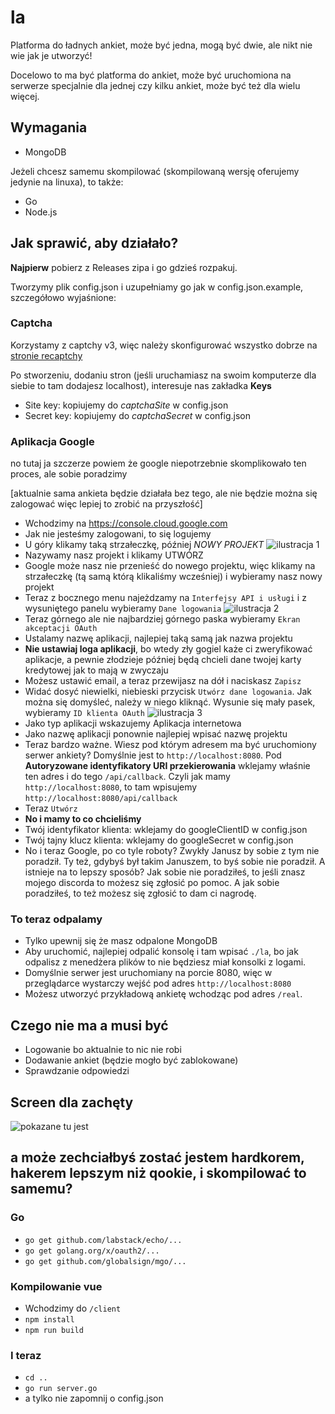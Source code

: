 # la

Platforma do ładnych ankiet, może być jedna, mogą być dwie, ale nikt nie wie jak je utworzyć!

Docelowo to ma być platforma do ankiet, może być uruchomiona na serwerze specjalnie dla jednej czy kilku ankiet, może być też dla wielu więcej.

## Wymagania
* MongoDB

Jeżeli chcesz samemu skompilować (skompilowaną wersję oferujemy jedynie na linuxa), to także:
* Go
* Node.js

## Jak sprawić, aby działało?
**Najpierw** pobierz z Releases zipa i go gdzieś rozpakuj.

Tworzymy plik config.json i uzupełniamy go jak w config.json.example, szczegółowo wyjaśnione:
### Captcha
Korzystamy z captchy v3, więc należy skonfigurować wszystko dobrze na [stronie recaptchy](https://www.google.com/recaptcha/admin)

Po stworzeniu, dodaniu stron (jeśli uruchamiasz na swoim komputerze dla siebie to tam dodajesz localhost), interesuje nas zakładka **Keys**

* Site key: kopiujemy do *captchaSite* w config.json
* Secret key: kopiujemy do *captchaSecret* w config.json
### Aplikacja Google
no tutaj ja szczerze powiem że google niepotrzebnie skomplikowało ten proces, ale sobie poradzimy

[aktualnie sama ankieta będzie działała bez tego, ale nie będzie można się zalogować więc lepiej to zrobić na przyszłość]
* Wchodzimy na https://console.cloud.google.com
* Jak nie jesteśmy zalogowani, to się logujemy
* U góry klikamy taką strzałeczkę, później *NOWY PROJEKT*
![ilustracja 1](https://i.imgur.com/Iymp7EH.png)
* Nazywamy nasz projekt i klikamy UTWÓRZ
* Google może nasz nie przenieść do nowego projektu, więc klikamy na strzałeczkę (tą samą którą klikaliśmy wcześniej) i wybieramy nasz nowy projekt
* Teraz z bocznego menu najeżdzamy na `Interfejsy API i usługi` i z wysuniętego panelu wybieramy `Dane logowania`
![ilustracja 2](https://i.imgur.com/q1r04in.png)
* Teraz górnego ale nie najbardziej górnego paska wybieramy `Ekran akceptacji OAuth`
* Ustalamy nazwę aplikacji, najlepiej taką samą jak nazwa projektu
* **Nie ustawiaj loga aplikacji**, bo wtedy zły gogiel każe ci zweryfikować aplikacje, a pewnie złodzieje później będą chcieli dane twojej karty kredytowej jak to mają w zwyczaju
* Możesz ustawić email, a teraz przewijasz na dół i naciskasz `Zapisz`
* Widać dosyć niewielki, niebieski przycisk `Utwórz dane logowania`. Jak można się domyśleć, należy w niego kliknąć. Wysunie się mały pasek, wybieramy `ID klienta OAuth`
![ilustracja 3](https://i.imgur.com/ZQazgok.png)
* Jako typ aplikacji wskazujemy Aplikacja internetowa
* Jako nazwę aplikacji ponownie najlepiej wpisać nazwę projektu
* Teraz bardzo ważne. Wiesz pod którym adresem ma być uruchomiony serwer ankiety? Domyślnie jest to `http://localhost:8080`. Pod **Autoryzowane identyfikatory URI przekierowania** wklejamy właśnie ten adres i do tego `/api/callback`. Czyli jak mamy `http://localhost:8080`, to tam wpisujemy `http://localhost:8080/api/callback`
* Teraz `Utwórz`
* **No i mamy to co chcieliśmy**
* Twój identyfikator klienta: wklejamy do googleClientID w config.json
* Twój tajny klucz klienta: wklejamy do googleSecret w config.json
* No i teraz Google, po co tyle roboty? Zwykły Janusz by sobie z tym nie poradził. Ty też, gdybyś był takim Januszem, to byś sobie nie poradził. A istnieje na to lepszy sposób? Jak sobie nie poradziłeś, to jeśli znasz mojego discorda to możesz się zgłosić po pomoc. A jak sobie poradziłeś, to też możesz się zgłosić to dam ci nagrodę.
### To teraz odpalamy
* Tylko upewnij się że masz odpalone MongoDB
* Aby uruchomić, najlepiej odpalić konsolę i tam wpisać `./la`, bo jak odpalisz z menedżera plików to nie będziesz miał konsolki z logami.
* Domyślnie serwer jest uruchomiany na porcie 8080, więc w przeglądarce wystarczy wejść pod adres `http://localhost:8080`
* Możesz utworzyć przykładową ankietę wchodząc pod adres `/real`.
## Czego nie ma a musi być
* Logowanie bo aktualnie to nic nie robi
* Dodawanie ankiet (będzie mogło być zablokowane)
* Sprawdzanie odpowiedzi

## Screen dla zachęty
![pokazane tu jest](https://i.imgur.com/BpBRLP5.png)

## a może zechciałbyś zostać jestem hardkorem, hakerem lepszym niż qookie, i skompilować to samemu?
### Go
* ```go get github.com/labstack/echo/...```
* ```go get golang.org/x/oauth2/...```
* ```go get github.com/globalsign/mgo/...```

### Kompilowanie vue
* Wchodzimy do `/client`
* `npm install`
* `npm run build`

### I teraz
* `cd ..`
* `go run server.go`
* a tylko nie zapomnij o config.json
